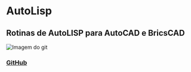 # AutoLisp
## Rotinas de AutoLISP para AutoCAD e BricsCAD

![Imagem do git](https://upload.wikimedia.org/wikipedia/en/e/ec/AutoCAD_2018_icon.png?align=right&width=40)

### [GitHub](https://www.github.com)
